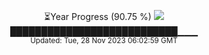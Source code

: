 <p align="center">
⏳Year Progress (90.75 %) <img src="https://file5s.ratemyserver.net/mobs/1062.gif"><br>
███████████████████████████▁▁▁ <br>
<sub>Updated: Tue, 28 Nov 2023 06:02:59 GMT</sub>
</p>

